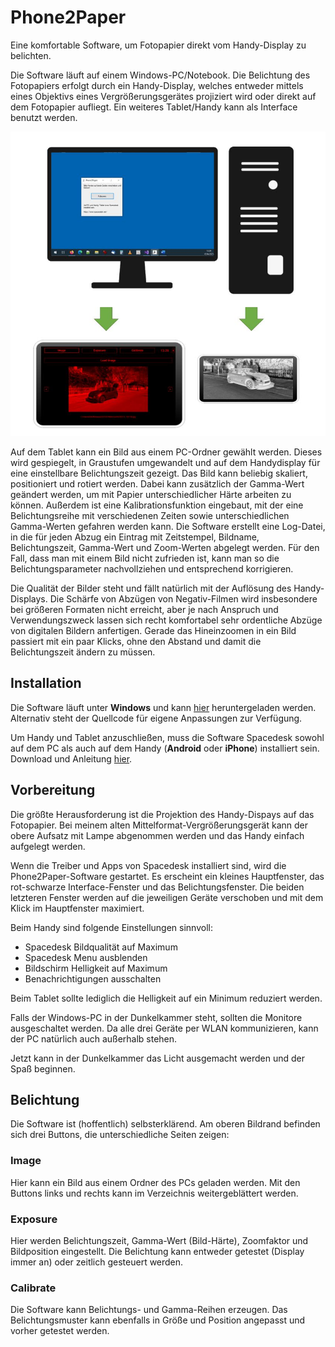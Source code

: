 # Phone2Paper

Eine komfortable Software, um Fotopapier direkt vom Handy-Display zu belichten.

Die Software läuft auf einem Windows-PC/Notebook. 
Die Belichtung des Fotopapiers erfolgt durch ein Handy-Display, welches entweder mittels eines Objektivs eines Vergrößerungsgerätes projiziert wird oder direkt auf dem Fotopapier aufliegt. 
Ein weiteres Tablet/Handy kann als Interface benutzt werden.

![Overview](https://raw.githubusercontent.com/CodeKek/Phone2Paper/master/Overview.jpg)

Auf dem Tablet kann ein Bild aus einem PC-Ordner gewählt werden. Dieses wird gespiegelt, in Graustufen umgewandelt und auf dem Handydisplay für eine einstellbare Belichtungszeit gezeigt. Das Bild kann beliebig skaliert, positioniert und rotiert werden. Dabei kann zusätzlich der Gamma-Wert geändert werden, um mit Papier unterschiedlicher Härte arbeiten zu können.
Außerdem ist eine Kalibrationsfunktion eingebaut, mit der eine Belichtungsreihe mit verschiedenen Zeiten sowie unterschiedlichen Gamma-Werten gefahren werden kann.
Die Software erstellt eine Log-Datei, in die für jeden Abzug ein Eintrag mit Zeitstempel, Bildname, Belichtungszeit, Gamma-Wert und Zoom-Werten abgelegt werden. Für den Fall, dass man mit einem Bild nicht zufrieden ist, kann man so die Belichtungsparameter nachvollziehen und entsprechend korrigieren.

Die Qualität der Bilder steht und fällt natürlich mit der Auflösung des Handy-Displays. Die Schärfe von Abzügen von Negativ-Filmen wird insbesondere bei größeren Formaten nicht erreicht, aber je nach Anspruch und Verwendungszweck lassen sich recht komfortabel sehr ordentliche Abzüge von digitalen Bildern anfertigen. Gerade das Hineinzoomen in ein Bild passiert mit ein paar Klicks, ohne den Abstand und damit die Belichtungszeit ändern zu müssen.

## Installation 

Die Software läuft unter **Windows** und kann [hier](https://github.com/CodeKek/Phone2Paper/blob/master/Phone2Paper.exe) heruntergeladen werden. Alternativ steht der Quellcode für eigene Anpassungen zur Verfügung. 

Um Handy und Tablet anzuschließen, muss die Software Spacedesk sowohl auf dem PC als auch auf dem Handy (**Android** oder **iPhone**) installiert sein.
Download und Anleitung  [hier](https://www.spacedesk.net/de/).

## Vorbereitung

Die größte Herausforderung ist die Projektion des Handy-Dispays auf das Fotopapier. Bei meinem alten Mittelformat-Vergrößerungsgerät kann der obere Aufsatz mit Lampe abgenommen werden und das Handy einfach aufgelegt werden.

Wenn die Treiber und Apps von Spacedesk installiert sind, wird die Phone2Paper-Software gestartet. Es erscheint ein kleines Hauptfenster, das rot-schwarze Interface-Fenster und das Belichtungsfenster. Die beiden letzteren Fenster werden auf die jeweiligen Geräte verschoben und mit dem Klick im Hauptfenster maximiert.

Beim Handy sind folgende Einstellungen sinnvoll:
* Spacedesk Bildqualität auf Maximum
* Spacedesk Menu ausblenden
* Bildschirm Helligkeit auf Maximum
* Benachrichtigungen ausschalten

Beim Tablet sollte lediglich die Helligkeit auf ein Minimum reduziert werden. 

Falls der Windows-PC in der Dunkelkammer steht, sollten die Monitore ausgeschaltet werden. Da alle drei Geräte per WLAN kommunizieren, kann der PC natürlich auch außerhalb stehen. 

Jetzt kann in der Dunkelkammer das Licht ausgemacht werden und der Spaß beginnen. 

## Belichtung

Die Software ist (hoffentlich) selbsterklärend. Am oberen Bildrand befinden sich drei Buttons, die unterschiedliche Seiten zeigen:

### Image 
Hier kann ein Bild aus einem Ordner des PCs geladen werden. Mit den Buttons links und rechts kann im Verzeichnis weitergeblättert werden.

### Exposure
Hier werden Belichtungszeit, Gamma-Wert (Bild-Härte), Zoomfaktor und Bildposition eingestellt.
Die Belichtung kann entweder getestet (Display immer an) oder zeitlich gesteuert werden.

### Calibrate
Die Software kann Belichtungs- und Gamma-Reihen erzeugen. Das Belichtungsmuster kann ebenfalls in Größe und Position angepasst und vorher getestet werden.






